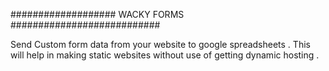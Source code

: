 ################### WACKY FORMS ###########################

Send Custom form data from your website to google spreadsheets . This
will help in making static websites without use of getting dynamic
hosting .
